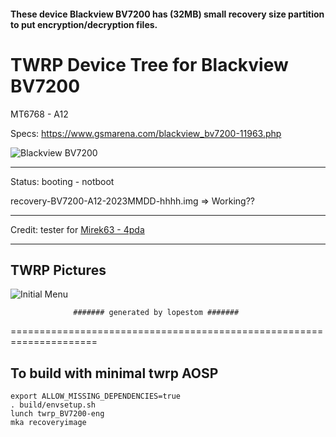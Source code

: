 #### These device Blackview BV7200 has (32MB) small recovery size partition to put encryption/decryption files.

# TWRP Device Tree for Blackview BV7200
MT6768 - A12

Specs: https://www.gsmarena.com/blackview_bv7200-11963.php

![Blackview BV7200](https://fdn2.gsmarena.com/vv/pics/blackview/blackview-bv7200-1.jpg)

---------------
Status: booting - notboot

recovery-BV7200-A12-2023MMDD-hhhh.img => Working??

------------------------------------
Credit: tester for [Mirek63 - 4pda](https://4pda.to/forum/index.php?showuser=6688231)

--------------------------------
TWRP Pictures
-------------
![Initial Menu](https://github.com/lopestom)



                  ####### generated by lopestom #######
===================================================================== 


## To build with minimal twrp AOSP
```
export ALLOW_MISSING_DEPENDENCIES=true
. build/envsetup.sh
lunch twrp_BV7200-eng
mka recoveryimage
```

